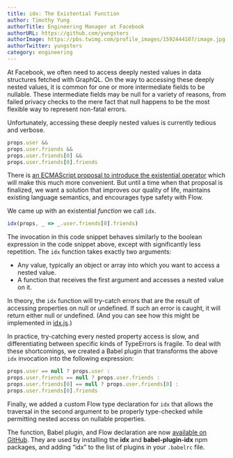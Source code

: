 ```yaml
---
title: idx: The Existential Function
author: Timothy Yung
authorTitle: Engineering Manager at Facebook
authorURL: https://github.com/yungsters
authorImage: https://pbs.twimg.com/profile_images/1592444107/image.jpg
authorTwitter: yungsters
category: engineering
---
```


At Facebook, we often need to access deeply nested values in data structures fetched with GraphQL. On the way to accessing these deeply nested values, it is common for one or more intermediate fields to be nullable. These intermediate fields may be null for a variety of reasons, from failed privacy checks to the mere fact that null happens to be the most flexible way to represent non-fatal errors.

Unfortunately, accessing these deeply nested values is currently tedious and verbose.

```javascript
props.user &&
props.user.friends &&
props.user.friends[0] &&
props.user.friends[0].friends
```

There is [an ECMAScript proposal to introduce the existential operator](https://github.com/claudepache/es-optional-chaining) which will make this much more convenient. But until a time when that proposal is finalized, we want a solution that improves our quality of life, maintains existing language semantics, and encourages type safety with Flow.

We came up with an existential _function_ we call `idx`.

```javascript
idx(props, _ => _.user.friends[0].friends)
```

The invocation in this code snippet behaves similarly to the boolean expression in the code snippet above, except with significantly less repetition. The `idx` function takes exactly two arguments:

- Any value, typically an object or array into which you want to access a nested value.
- A function that receives the first argument and accesses a nested value on it.

In theory, the `idx` function will try-catch errors that are the result of accessing properties on null or undefined. If such an error is caught, it will return either null or undefined. (And you can see how this might be implemented in [idx.js](https://github.com/facebookincubator/idx/blob/master/packages/idx/src/idx.js).)

In practice, try-catching every nested property access is slow, and differentiating between specific kinds of TypeErrors is fragile. To deal with these shortcomings, we created a Babel plugin that transforms the above `idx` invocation into the following expression:

```javascript
props.user == null ? props.user :
props.user.friends == null ? props.user.friends :
props.user.friends[0] == null ? props.user.friends[0] :
props.user.friends[0].friends
```

Finally, we added a custom Flow type declaration for `idx` that allows the traversal in the second argument to be properly type-checked while permitting nested access on nullable properties.

The function, Babel plugin, and Flow declaration are now [available on GitHub](https://github.com/facebookincubator/idx). They are used by installing the **idx** and **babel-plugin-idx** npm packages, and adding “idx” to the list of plugins in your `.babelrc` file.
